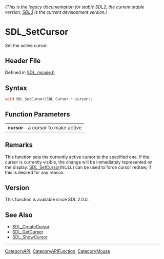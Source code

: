 ###### (This is the legacy documentation for stable SDL2, the current stable version; [SDL3](https://wiki.libsdl.org/SDL3/) is the current development version.)
# SDL_SetCursor

Set the active cursor.

## Header File

Defined in [SDL_mouse.h](https://github.com/libsdl-org/SDL/blob/SDL2/include/SDL_mouse.h)

## Syntax

```c
void SDL_SetCursor(SDL_Cursor * cursor);

```

## Function Parameters

|                |                         |
| -------------- | ----------------------- |
| **cursor**     | a cursor to make active |

## Remarks

This function sets the currently active cursor to the specified one. If the
cursor is currently visible, the change will be immediately represented on
the display. [SDL_SetCursor](SDL_SetCursor)(NULL) can be used to force
cursor redraw, if this is desired for any reason.

## Version

This function is available since SDL 2.0.0.

## See Also

- [SDL_CreateCursor](SDL_CreateCursor)
- [SDL_GetCursor](SDL_GetCursor)
- [SDL_ShowCursor](SDL_ShowCursor)

----
[CategoryAPI](CategoryAPI), [CategoryAPIFunction](CategoryAPIFunction), [CategoryMouse](CategoryMouse)

